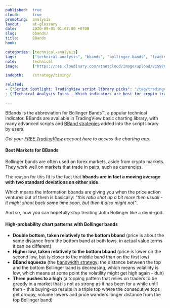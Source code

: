 ```yaml
---
published:  true
cloud:      true
promoting:  analysis
layout:     at-glossary
date:       2020-09-01 01:07:00 +0700
slug:       bbands/
title:      BBands
hook:       

categories: [technical-analysis]
tags:       ["technical-analysis", "bbands", "bollinger-bands", "tradingview", "crypto-market"]
note:       technical
image:      ["https://res.cloudinary.com/atnetcloud/image/upload/v1597046889/atnet/strategy/w_widening_otucep.jpg"]

indepth:    /strategy/timing/

related:
- {"Script Spotlight: TradingView script library picks": "/tag/tradingview-script-review/"}
- {"Technical Analysis Intro - Which indicators are best for crypto trading": "/technical-analysis/"}

---
```


BBands is the abbreviation for Bollinger Bands&trade;, a popular technical indicator. BBands are available in TradingView basic charting library, with many advanced scripts and [BBand strategies](/scriptspotlight-bollinger-band-width-indicator/) added into the script library by users.

*Get your [FREE TradingView](https://bit.ly/at-tv-2020-globalcrypto) account here to access the charting app.*

#### Best Markets for BBands

Bollinger bands are often used on forex markets, aside from crypto markets. They work well on markets that trade in pairs, such as currencies.

The reason for this fit is the fact that **bbands are in fact a moving average with two standard deviations on either side**.

Which means the information bbands are giving you when the price action ventures out of them is basically: *"this ratio shot up a bit more then usuall - it might shoot back some time soon, but then it also might not"*.

And so, now you can hopefully stop treating John Bollinger like a demi-god.

#### High-probability chart patterns with Bollinger bands

* **Double bottom, taken relatively to the bottom bband** (price is about the same distance from the bottom band at both lows, in actual value terms it can be different)
* **Higher low, taken relatively to the bottom bband** (price is lower on the second low, but is closer to the middle band than on the first low)
* **BBand squeeze** (the [bandwidth strategy](/scriptspotlight-bollinger-band-width-indicator/): the distance between the top and the bottom Bollinger band is decreasing, which means volatility is low, which means at some point the volatility might get high again - duh)
* **Three pushes to a high** (a topping pattern that relies on traders to be greedy in a market that is not as strong as it has been for a while until then - this buying-up results in a triple top where the consecutive tops get droopy, volume lowers and price wanders longer distance from the top Bollinger band)
